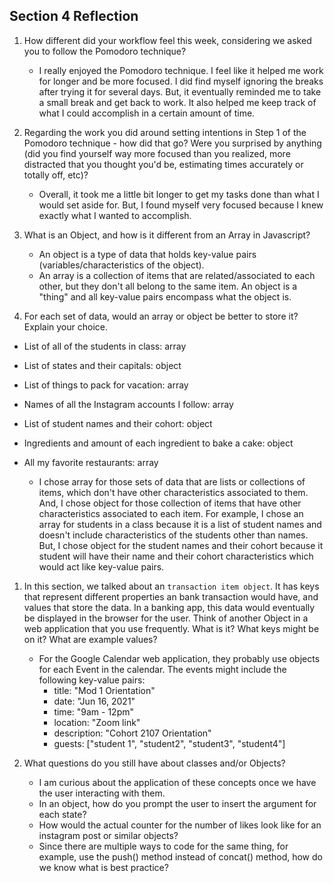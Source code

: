 ## Section 4 Reflection

1. How different did your workflow feel this week, considering we asked you to follow the Pomodoro technique?

    - I really enjoyed the Pomodoro technique. I feel like it helped me work for longer and be more focused. I did find myself ignoring the breaks after trying it for several days. But, it eventually reminded me to take a small break and get back to work. It also helped me keep track of what I could accomplish in a certain amount of time.

1. Regarding the work you did around setting intentions in Step 1 of the Pomodoro technique - how did that go? Were you surprised by anything (did you find yourself way more focused than you realized, more distracted that you thought you'd be, estimating times accurately or totally off, etc)?

    - Overall, it took me a little bit longer to get my tasks done than what I would set aside for. But, I found myself very focused because I knew exactly what I wanted to accomplish.

1. What is an Object, and how is it different from an Array in Javascript?

    - An object is a type of data that holds key-value pairs (variables/characteristics of the object).
    - An array is a collection of items that are related/associated to each other, but they don't all belong to the same item. An object is a "thing" and all key-value pairs encompass what the object is.

1. For each set of data, would an array or object be better to store it? Explain your choice.

  * List of all of the students in class: array
  * List of states and their capitals: object
  * List of things to pack for vacation: array
  * Names of all the Instagram accounts I follow: array
  * List of student names and their cohort: object
  * Ingredients and amount of each ingredient to bake a cake: object
  * All my favorite restaurants: array

    - I chose array for those sets of data that are lists or collections of items, which don't have other characteristics associated to them. And, I chose object for those collection of items that have other characteristics associated to each item. For example, I chose an array for students in a class because it is a list of student names and doesn't include characteristics of the students other than names. But, I chose object for the student names and their cohort because it student will have their name and their cohort characteristics which would act like key-value pairs.

1. In this section, we talked about an `transaction item object`. It has keys that represent different properties an bank transaction would have, and values that store the data. In a banking app, this data would eventually be displayed in the browser for the user. Think of another Object in a web application that you use frequently. What is it? What keys might be on it? What are example values?

    - For the Google Calendar web application, they probably use objects for each Event in the calendar. The events might include the following key-value pairs:
        - title: "Mod 1 Orientation"
        - date: "Jun 16, 2021"
        - time: "9am - 12pm"
        - location: "Zoom link"
        - description: "Cohort 2107 Orientation"
        - guests: ["student 1", "student2", "student3", "student4"]

1. What questions do you still have about classes and/or Objects?

    - I am curious about the application of these concepts once we have the user interacting with them.
    - In an object, how do you prompt the user to insert the argument for each state?
    - How would the actual counter for the number of likes look like for an instagram post or similar objects?
    - Since there are multiple ways to code for the same thing, for example, use the push() method instead of concat() method, how do we know what is best practice?

